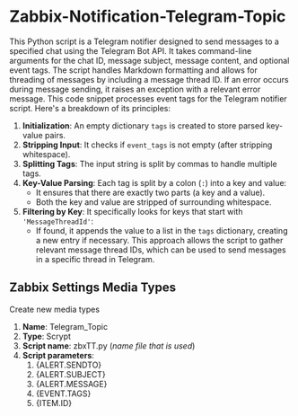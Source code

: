 # Zabbix-Notification-Telegram-Topic

This Python script is a Telegram notifier designed to send messages to a specified chat using the Telegram Bot API. It takes command-line arguments for the chat ID, message subject, message content, and optional event tags. The script handles Markdown formatting and allows for threading of messages by including a message thread ID. If an error occurs during message sending, it raises an exception with a relevant error message.
This code snippet processes event tags for the Telegram notifier script. Here's a breakdown of its principles:
1. **Initialization**: An empty dictionary `tags` is created to store parsed key-value pairs.
2. **Stripping Input**: It checks if `event_tags` is not empty (after stripping whitespace).
3. **Splitting Tags**: The input string is split by commas to handle multiple tags.
4. **Key-Value Parsing**: Each tag is split by a colon (`:`) into a key and value:
   * It ensures that there are exactly two parts (a key and a value).
   * Both the key and value are stripped of surrounding whitespace.
5. **Filtering by Key**: It specifically looks for keys that start with `'MessageThreadId'`:
   * If found, it appends the value to a list in the `tags` dictionary, creating a new entry if necessary.
This approach allows the script to gather relevant message thread IDs, which can be used to send messages in a specific thread in Telegram.

Zabbix Settings Media Types
-
Create new media types
1. **Name**: Telegram_Topic
2. **Type**: Scrypt
3. **Script name**: zbxTT.py (_name file that is used_)
4. **Script parameters**:
   1. {ALERT.SENDTO}
   2. {ALERT.SUBJECT}
   3. {ALERT.MESSAGE}
   4. {EVENT.TAGS}
   5. {ITEM.ID}
